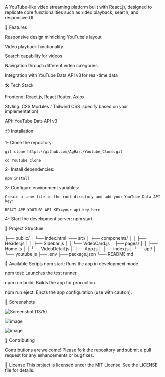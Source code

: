 A YouTube-like video streaming platform built with React.js, designed to replicate core functionalities such as video playback, search, and responsive UI.

🚀 Features

Responsive design mimicking YouTube's layout

Video playback functionality

Search capability for videos

Navigation through different video categories

Integration with YouTube Data API v3 for real-time data

🛠️ Tech Stack

Frontend: React.js, React Router, Axios

Styling: CSS Modules / Tailwind CSS (specify based on your implementation)

API: YouTube Data API v3

📦 Installation

1- Clone the repository:

    git clone https://github.com/AgHard/Youtube_Clone.git

    cd Youtube_Clone

2- Install dependencies:

    npm install

3- Configure environment variables:

    Create a .env file in the root directory and add your YouTube Data API key:

    REACT_APP_YOUTUBE_API_KEY=your_api_key_here
4- Start the development server:
    npm start

📁 Project Structure

├── public/
│   └── index.html
├── src/
│   ├── components/
│   │   ├── Header.js
│   │   ├── Sidebar.js
│   │   └── VideoCard.js
│   ├── pages/
│   │   ├── Home.js
│   │   └── VideoDetail.js
│   ├── App.js
│   ├── index.js
│   └── api/
│       └── youtube.js
├── .env
├── package.json
└── README.md

🔧 Available Scripts
npm start: Runs the app in development mode.

npm test: Launches the test runner.

npm run build: Builds the app for production.

npm run eject: Ejects the app configuration (use with caution).

📸 Screenshots

![Screenshot (1375)](https://github.com/user-attachments/assets/651b76ad-59a7-454f-8cc1-9c246fbff6c7)

![image](https://github.com/user-attachments/assets/46ffb780-3c20-4f2f-b222-9a41f1ef41eb)

![image](https://github.com/user-attachments/assets/cab011a5-658f-4cf2-a78b-ac10c4d84a06)

🤝 Contributing

Contributions are welcome! Please fork the repository and submit a pull request for any enhancements or bug fixes.

📄 License
This project is licensed under the MIT License. See the LICENSE file for details.

